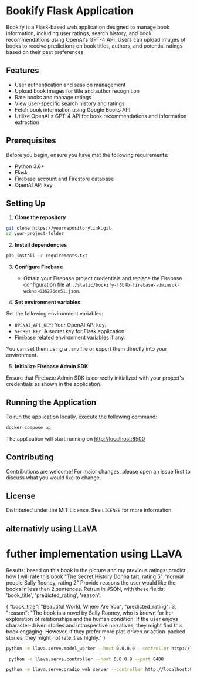 # Bookify Flask Application

Bookify is a Flask-based web application designed to manage book information, including user ratings, search history, and book recommendations using OpenAI's GPT-4 API. Users can upload images of books to receive predictions on book titles, authors, and potential ratings based on their past preferences.

## Features

- User authentication and session management
- Upload book images for title and author recognition
- Rate books and manage ratings
- View user-specific search history and ratings
- Fetch book information using Google Books API
- Utilize OpenAI's GPT-4 API for book recommendations and information extraction

## Prerequisites

Before you begin, ensure you have met the following requirements:

- Python 3.6+
- Flask
- Firebase account and Firestore database
- OpenAI API key

## Setting Up

1. **Clone the repository**

```bash
git clone https://yourrepositorylink.git
cd your-project-folder
```

2. **Install dependencies**

```bash
pip install -r requirements.txt
```

3. **Configure Firebase**

   - Obtain your Firebase project credentials and replace the Firebase configuration file at `./static/bookify-f6b4b-firebase-adminsdk-wckno-636276de51.json`.

4. **Set environment variables**

Set the following environment variables:

- `OPENAI_API_KEY`: Your OpenAI API key.
- `SECRET_KEY`: A secret key for Flask application.
- Firebase related environment variables if any.

You can set them using a `.env` file or export them directly into your environment.

5. **Initialize Firebase Admin SDK**

Ensure that Firebase Admin SDK is correctly initialized with your project's credentials as shown in the application.

## Running the Application

To run the application locally, execute the following command:

```bash
docker-compose up
```

The application will start running on [http://localhost:8500](http://localhost:8500)

## Contributing

Contributions are welcome! For major changes, please open an issue first to discuss what you would like to change.

## License

Distributed under the MIT License. See `LICENSE` for more information.


## alternativly using LLaVA 
# futher implementation using LLaVA

Results:
based on this book in the picture and my previous ratings: predict how I will rate this book
"The Secret History Donna tart, rating 5"
"normal people Sally Rooney, rating 2"
Provide reasons the user would like the books in less than 2 sentences. Retrun in JSON, with these fields: 'book_title', 'predicted_rating', 'reason'.

{
  "book_title": "Beautiful World, Where Are You",
  "predicted_rating": 3,
  "reason": "The book is a novel by Sally Rooney, who is known for her exploration of relationships and the human condition. If the user enjoys character-driven stories and introspective narratives, they might find this book engaging. However, if they prefer more plot-driven or action-packed stories, they might not rate it as highly."
}

```bash
python -m llava.serve.model_worker --host 0.0.0.0 --controller http://localhost:8400 --port 8440 --worker http://localhost:8440 --model-path liuhaotian/llava-v1.5-13b --device cpu
```
```bash
 python -m llava.serve.controller --host 0.0.0.0 --port 8400
```
```bash
python -m llava.serve.gradio_web_server --controller http://localhost:8400 --model-list-mode reload
```

